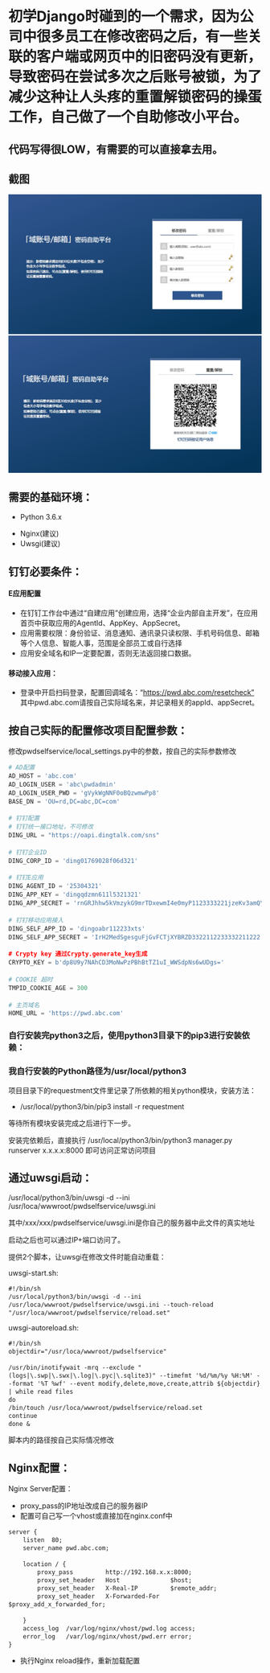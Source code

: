 # 初学Django时碰到的一个需求，因为公司中很多员工在修改密码之后，有一些关联的客户端或网页中的旧密码没有更新，导致密码在尝试多次之后账号被锁，为了减少这种让人头疼的重置解锁密码的操蛋工作，自己做了一个自助修改小平台。

## 代码写得很LOW，有需要的可以直接拿去用。

## 截图

![截图1](screenshot/Snipaste_2019-07-15_20-05-49.jpg)
![截图2](screenshot/Snipaste_2019-07-15_20-06-14.jpg)

## 需要的基础环境：
+ Python 3.6.x
* Nginx(建议)
* Uwsgi(建议)

## 钉钉必要条件：
#### E应用配置
* 在钉钉工作台中通过“自建应用”创建应用，选择“企业内部自主开发”，在应用首页中获取应用的AgentId、AppKey、AppSecret。
* 应用需要权限：身份验证、消息通知、通讯录只读权限、手机号码信息、邮箱等个人信息、智能人事，范围是全部员工或自行选择
* 应用安全域名和IP一定要配置，否则无法返回接口数据。

#### 移动接入应用：
* 登录中开启扫码登录，配置回调域名：“https://pwd.abc.com/resetcheck”
  其中pwd.abc.com请按自己实际域名来，并记录相关的appId、appSecret。


## 按自己实际的配置修改项目配置参数：
修改pwdselfservice/local_settings.py中的参数，按自己的实际参数修改

```` python
# AD配置
AD_HOST = 'abc.com'
AD_LOGIN_USER = 'abc\pwdadmin'
AD_LOGIN_USER_PWD = 'gVykWgNNF0oBQzwmwPp8'
BASE_DN = 'OU=rd,DC=abc,DC=com'

# 钉钉配置
# 钉钉统一接口地址，不可修改
DING_URL = "https://oapi.dingtalk.com/sns"

# 钉钉企业ID
DING_CORP_ID = 'ding01769028f06d321'

# 钉钉E应用
DING_AGENT_ID = '25304321'
DING_APP_KEY = 'dingqdzmn611l5321321'
DING_APP_SECRET = 'rnGRJhhw5kVmzykG9mrTDxewmI4e0myP1123333221jzeKv3amQYWcInLV3x'

# 钉钉移动应用接入
DING_SELF_APP_ID = 'dingoabr112233xts'
DING_SELF_APP_SECRET = 'IrH2MedSgesguFjGvFCTjXYBRZD3322112233332211222

# Crypty key 通过Crypty.generate_key生成
CRYPTO_KEY = b'dp8U9y7NAhCD3MoNwPzPBhBtTZ1uI_WWSdpNs6wUDgs='

# COOKIE 超时
TMPID_COOKIE_AGE = 300

# 主页域名
HOME_URL = 'https://pwd.abc.com'

````


### 自行安装完python3之后，使用python3目录下的pip3进行安装依赖：
### 我自行安装的Python路径为/usr/local/python3

项目目录下的requestment文件里记录了所依赖的相关python模块，安装方法：
* /usr/local/python3/bin/pip3 install -r requestment

等待所有模块安装完成之后进行下一步。

安装完依赖后，直接执行
/usr/local/python3/bin/python3 manager.py runserver x.x.x.x:8000
即可访问正常访问项目

## 通过uwsgi启动：
/usr/local/python3/bin/uwsgi -d --ini /usr/loca/wwwroot/pwdselfservice/uwsgi.ini

其中/xxx/xxx/pwdselfservice/uwsgi.ini是你自己的服务器中此文件的真实地址

启动之后也可以通过IP+端口访问了。

提供2个脚本，让uwsgi在修改文件时能自动重载：

uwsgi-start.sh:
```shell
#!/bin/sh
/usr/local/python3/bin/uwsgi -d --ini /usr/loca/wwwroot/pwdselfservice/uwsgi.ini --touch-reload "/usr/loca/wwwroot/pwdselfservice/reload.set"
```

uwsgi-autoreload.sh:
````shell
#!/bin/sh
objectdir="/usr/loca/wwwroot/pwdselfservice"

/usr/bin/inotifywait -mrq --exclude "(logs|\.swp|\.swx|\.log|\.pyc|\.sqlite3)" --timefmt '%d/%m/%y %H:%M' --format '%T %wf' --event modify,delete,move,create,attrib ${objectdir} | while read files
do
/bin/touch /usr/loca/wwwroot/pwdselfservice/reload.set
continue
done & 
````


脚本内的路径按自己实际情况修改

## Nginx配置：

Nginx Server配置：
* proxy_pass的IP地址改成自己的服务器IP
* 配置可自己写一个vhost或直接加在nginx.conf中
```` nginx
server {
    listen  80;
    server_name pwd.abc.com;

    location / {
        proxy_pass         http://192.168.x.x:8000;
        proxy_set_header   Host              $host;
        proxy_set_header   X-Real-IP         $remote_addr;
        proxy_set_header   X-Forwarded-For   $proxy_add_x_forwarded_for;

    }
	access_log  /var/log/nginx/vhost/pwd.log access;
	error_log   /var/log/nginx/vhost/pwd.err error;
}
````

- 执行Nginx reload操作，重新加载配置